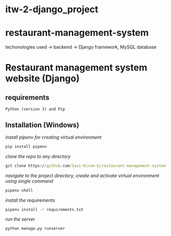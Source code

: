 # itw-2-django_project
# restaurant-management-system
techonologies used -> backend -> Django framework, MySQL database
# Restaurant management system website (Django)

## requirements 
`Python (version 3) and Pip`

## Installation (Windows)

_install pipenv for creating virtual environment_

```cmd
pip install pipenv
```

_clone the repo to any directory_

```cmd
git clone https://github.com/Sasi-Kiran-E/restaurant-management-system.git
```

_navigate to the project directory, create and activate virtual environment using single command_

```cmd
pipenv shell
```

_install the requirements_

```cmd
pipenv install -r requirements.txt
```

_run the server_

```cmd
python manage.py runserver
```

